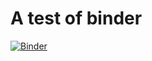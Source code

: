 # A test of binder
[![Binder](https://mybinder.org/badge.svg)](https://mybinder.org/v2/gh/JaGeo/TestBinder/master?filepath=Hansenberg.ipynb)
